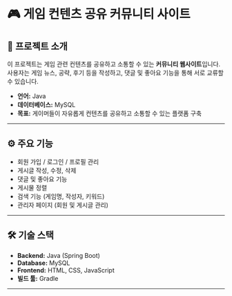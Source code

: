 # 🎮 게임 컨텐츠 공유 커뮤니티 사이트

## 📌 프로젝트 소개
이 프로젝트는 게임 관련 컨텐츠를 공유하고 소통할 수 있는 **커뮤니티 웹사이트**입니다.  
사용자는 게임 뉴스, 공략, 후기 등을 작성하고, 댓글 및 좋아요 기능을 통해 서로 교류할 수 있습니다.  

- **언어:** Java  
- **데이터베이스:** MySQL  
- **목표:** 게이머들이 자유롭게 컨텐츠를 공유하고 소통할 수 있는 플랫폼 구축  

---

## ⚙️ 주요 기능
- 회원 가입 / 로그인 / 프로필 관리
- 게시글 작성, 수정, 삭제
- 댓글 및 좋아요 기능
- 게시물 정렬
- 검색 기능 (게임명, 작성자, 키워드)
- 관리자 페이지 (회원 및 게시글 관리)

---

## 🛠 기술 스택
- **Backend:** Java (Spring Boot)
- **Database:** MySQL
- **Frontend:** HTML, CSS, JavaScript
- **빌드 툴:** Gradle

---

